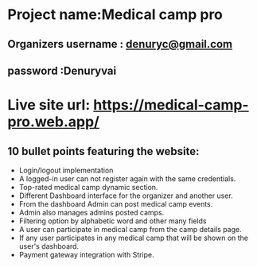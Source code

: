 # Project name:Medical camp pro

## Organizers username : denuryc@gmail.com

## password :Denuryvai

# Live site url: https://medical-camp-pro.web.app/

## 10 bullet points featuring the website:

* Login/logout implementation
* A logged-in user can not register again with the same credentials.
* Top-rated medical camp dynamic section.
* Different  Dashboard interface for the organizer and another user.
* From the dashboard Admin can post medical camp events.
* Admin also manages admins posted camps.
* Filtering option by alphabetic word and other many fields
* A user can participate in medical camp from the camp details page.
* If any user participates in any medical camp that will be shown on the user's dashboard.
* Payment gateway integration with Stripe.


